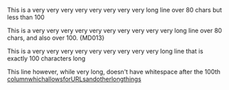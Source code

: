 This is a very very very very very very very very long line over 80 chars but less than 100

This is a very very very very very very very very very very long line over 80 chars, and also over 100. {MD013}

This is a very very very very very very very very very long line that is exactly 100 characters long

This line however, while very long, doesn't have whitespace after the 100th [columnwhichallowsforURLsandotherlongthings](#hi)

